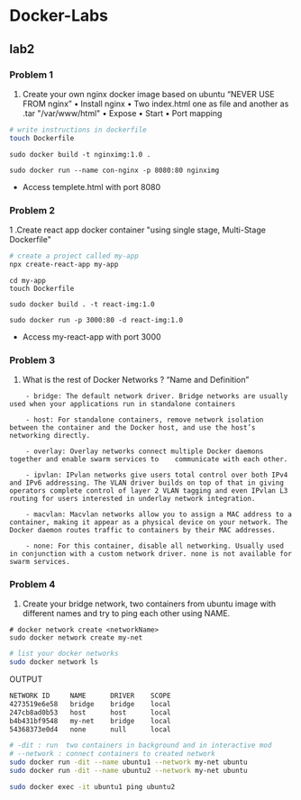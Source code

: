 # Docker-Labs

## lab2

### Problem 1

1. Create your own nginx docker image based on ubuntu “NEVER USE FROM nginx”
    • Install nginx
    • Two index.html one as file and another as .tar "/var/www/html"
    • Expose
    • Start
    • Port mapping

```bash
# write instructions in dockerfile
touch Dockerfile
```

```
sudo docker build -t nginximg:1.0 .
```

```
sudo docker run --name con-nginx -p 8080:80 nginximg
```
- Access templete.html with port 8080



### Problem 2

1 .Create react app docker container "using single stage, Multi-Stage Dockerfile"

```bash
# create a project called my-app
npx create-react-app my-app
```
```
cd my-app
touch Dockerfile
```

```
sudo docker build . -t react-img:1.0
```
```
sudo docker run -p 3000:80 -d react-img:1.0
```

- Access my-react-app with port 3000



### Problem 3

1. What is the rest of Docker Networks ? “Name and Definition”

```
    - bridge: The default network driver. Bridge networks are usually used when your applications run in standalone containers 

    - host: For standalone containers, remove network isolation between the container and the Docker host, and use the host’s networking directly.

    - overlay: Overlay networks connect multiple Docker daemons together and enable swarm services to    communicate with each other. 

    - ipvlan: IPvlan networks give users total control over both IPv4 and IPv6 addressing. The VLAN driver builds on top of that in giving operators complete control of layer 2 VLAN tagging and even IPvlan L3 routing for users interested in underlay network integration.

    - macvlan: Macvlan networks allow you to assign a MAC address to a container, making it appear as a physical device on your network. The Docker daemon routes traffic to containers by their MAC addresses. 

    - none: For this container, disable all networking. Usually used in conjunction with a custom network driver. none is not available for swarm services.

```


### Problem 4

1. Create your bridge network, two containers from ubuntu image with different names and try to ping each other using NAME.

```
# docker network create <networkName>
sudo docker network create my-net
```

```bash
# list your docker networks
sudo docker network ls
```

OUTPUT
```bash
NETWORK ID     NAME      DRIVER    SCOPE
4273519e6e58   bridge    bridge    local
247cb8ad0b53   host      host      local
b4b431bf9548   my-net    bridge    local
54368373e0d4   none      null      local

```

```bash
# -dit : run  two containers in background and in interactive mod 
# --network : connect containers to created network
sudo docker run -dit --name ubuntu1 --network my-net ubuntu
sudo docker run -dit --name ubuntu2 --network my-net ubuntu

```

```bash 
sudo docker exec -it ubuntu1 ping ubuntu2
```







